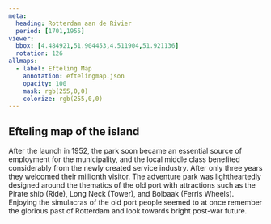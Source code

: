 ```yaml
---
meta:
  heading: Rotterdam aan de Rivier
  period: [1701,1955]
viewer:
  bbox: [4.484921,51.904453,4.511904,51.921136]
  rotation: 126
allmaps:
  - label: Efteling Map
    annotation: eftelingmap.json
    opacity: 100
    mask: rgb(255,0,0)
    colorize: rgb(255,0,0)
---
```

##  Efteling map of the island

After the launch in 1952, the park soon became an essential source of employment for the municipality, and the local middle class benefited considerably from the newly created service industry. After only three years they welcomed their millionth visitor. The adventure park was lightheartedly designed around the thematics of the old port with attractions such as the Pirate ship (Ride), Long Neck (Tower), and Bolbaak (Ferris Wheels). Enjoying the simulacras of the old port people seemed to at once remember the glorious past of Rotterdam and look towards bright post-war future.